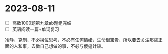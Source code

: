 # 2023-08-11

* [ ] 高数1000题第九章ab题组完结
* [ ] 英语阅读一篇+单词复习

冷静，克制，不必换位思考，不必有任何情绪，生命很宝贵，所以要去关注那些正面的人和事，去做自己想做的事，不必与傻逼计较。

